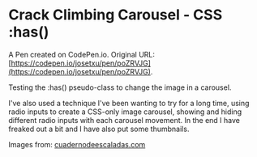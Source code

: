 # Crack Climbing Carousel - CSS :has()

A Pen created on CodePen.io. Original URL: [https://codepen.io/josetxu/pen/poZRVJG](https://codepen.io/josetxu/pen/poZRVJG).

Testing the :has() pseudo-class to change the image in a carousel.

I've also used a technique I've been wanting to try for a long time, using radio inputs to create a CSS-only image carousel, showing and hiding different radio inputs with each carousel movement. In the end I have freaked out a bit and I have also put some thumbnails.

Images from: <a href="https://cuadernodeescaladas.com/">cuadernodeescaladas.com </a>